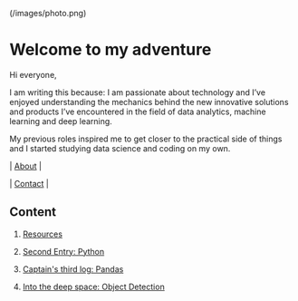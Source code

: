 
(/images/photo.png)



# Welcome to my adventure


Hi everyone, 

I am writing this because: I am passionate about technology and I’ve enjoyed understanding the mechanics behind the new innovative solutions and products I’ve encountered in the field of data analytics, machine learning and deep learning. 

My previous roles inspired me to get closer to the practical side of things and I started studying data science and coding on my own.


 
|  [About](docs/about.md) | 

|  [Contact](docs/contact.md) | 
 


## Content


1. [Resources](docs/Resources.md) 

2. [Second Entry: Python](docs/second.md)

3. [Captain's third log: Pandas](docs/third.md)

4. [Into the deep space: Object Detection](docs/forth.md)
